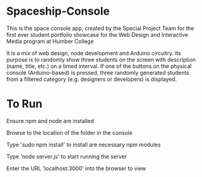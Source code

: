 # Spaceship-Console
This is the space console app, created by the Special Project Team for the first ever student portfolio showcase for the Web Design and Interactive Media program at Humber College

It is a mix of web design, node development and Arduino circuitry.  Its purpose is to randomly show three students on the screen with description (name, title, etc.) on a timed interval.  If one of the buttons on the physical console (Arduino-based) is pressed, three randomly generated students from a filtered category (e.g. designers or developers) is displayed.

# To Run
Ensure npm and node are installed

Browse to the location of the folder in the console

Type 'sudo npm install' to install are necessary npm modules

Type 'node server.js' to start running the server

Enter the URL 'localhost:3000' into the browser to view


